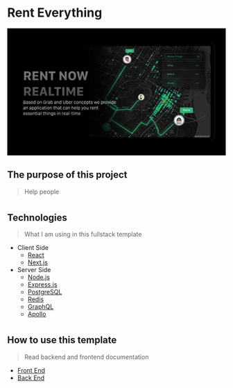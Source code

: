 # Rent Everything
![alt text for screen readers](./web_app/src/assets/images/intro.jpg)
## The purpose of this project
> Help people
#
## Technologies
> What I am using in this fullstack template
- Client Side
    - [React](https://reactjs.org/)
    - [Next.js](https://nextjs.org/)
- Server Side
    - [Node.js](https://nodejs.org/)
    - [Express.js](https://expressjs.org/)
    - [PostgreSQL](https://www.postgresql.org/)
    - [Redis](https://redis.io/)
    - [GraphQL](https://graphql.org/)
    - [Apollo](https://www.apollographql.com/)
#
## How to use this template
> Read backend and frontend documentation

- [Front End](./client/README.md)
- [Back End](./server/README.md)